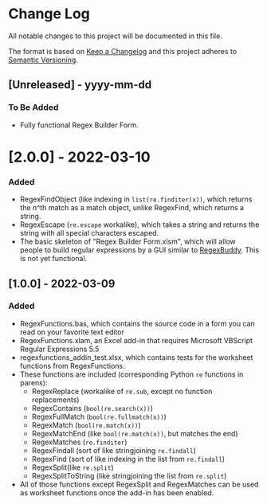 # Change Log
All notable changes to this project will be documented in this file.
 
The format is based on [Keep a Changelog](http://keepachangelog.com/)
and this project adheres to [Semantic Versioning](http://semver.org/).
 
## [Unreleased] - yyyy-mm-dd
 
### To Be Added

- Fully functional Regex Builder Form.

# [2.0.0] - 2022-03-10

### Added

- RegexFindObject (like indexing in `list(re.finditer(x))`, which returns the n^th match as a match object, unlike RegexFind, which returns a string.
- RegexEscape (`re.escape` workalike), which takes a string and returns the string with all special characters escaped.
- The basic skeleton of "Regex Builder Form.xlsm", which will allow people to build regular expressions by a GUI similar to [RegexBuddy](https://www.rexegg.com/regexbuddy-tutorial.html). This is not yet functional.

## [1.0.0] - 2022-03-09

### Added

- RegexFunctions.bas, which contains the source code in a form you can read on your favorite text editor
- RegexFunctions.xlam, an Excel add-in that requires Microsoft VBScript Regular Expressions 5.5
- regexfunctions_addin_test.xlsx, which contains tests for the worksheet functions from RegexFunctions.
- These functions are included (corresponding Python `re` functions in parens):
	- RegexReplace (workalike of `re.sub`, except no function replacements)
	- RegexContains (`bool(re.search(x))`)
	- RegexFullMatch (`bool(re.fullmatch(x))`)
	- RegexMatch (`bool(re.match(x))`)
	- RegexMatchEnd (like `bool(re.match(x))`, but matches the end)
	- RegexMatches (`re.finditer`)
	- RegexFindall (sort of like stringjoining `re.findall`)
	- RegexFind (sort of like indexing in the list from `re.findall`)
	- RegexSplit(like `re.split`)
	- RegexSplitToString (like stringjoining the list from `re.split`)
- All of those functions except RegexSplit and RegexMatches can be used as worksheet functions once the add-in has been enabled.